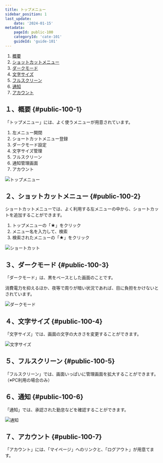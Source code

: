 ```yaml
---
title: トップメニュー
sidebar_position: 1
last_update: 
    date: '2024-01-15'
metadata: 
    pageId: public-100
    categoryId: 'cate-101'
    guideId: 'guide-101'
---
```


1. [概要](#public-100-1)
2. [ショットカットメニュー](#public-100-2)
3. [ダークモード](#public-100-3)
4. [文字サイズ](#public-100-4)
5. [フルスクリーン](#public-100-5)
6. [通知](#public-100-6)
7. [アカウント](#public-100-7)

## １、概要 {#public-100-1}

「トップメニュー」には、よく使うメニューが用意されています。

1. 左メニュー開閉
2. ショートカットメニュー登録
3. ダークモード設定
4. 文字サイズ管理
5. フルスクリーン
6. 通知管理画面
7. アカウント

![トップメニュー](/img/guide/public-100-1.png)

## ２、ショットカットメニュー {#public-100-2}

ショートカットメニューでは、よく利用する左メニューの中から、ショートカットを追加することができます。

1. トップメニューの「★」をクリック
2. メニュー名を入力して、検索
3. 検索されたメニューの「★」をクリック

![ショートカット](/img/guide/public-100-2.png)

## ３、ダークモード {#public-100-3}

「ダークモード」は、黒をベースとした画面のことです。

消費電力を抑えるほか、夜等で周りが暗い状況であれば、目に負担をかけないとされています。

![ダークモード](/img/guide/public-100-3.png)

## ４、文字サイズ {#public-100-4}

「文字サイズ」では、画面の文字の大きさを変更することができます。

![文字サイズ](/img/guide/public-100-4.png)

## ５、フルスクリーン {#public-100-5}

「フルスクリーン」では、画面いっぱいに管理画面を拡大することができます。（※PC利用の場合のみ）

## ６、通知 {#public-100-6}

「通知」では、承認された勤怠などを確認することができます。

![通知](/img/guide/public-100-6.png)

## ７、アカウント {#public-100-7}

「アカウント」には、「マイページ」へのリンクと、「ログアウト」が用意てます。